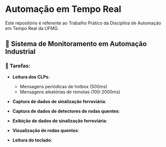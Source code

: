 # Automação em Tempo Real
Este repositório é referente ao Trabalho Prático da Disciplina de Automação em Tempo Real da UFMG.

## 🚂 Sistema de Monitoramento em Automação Industrial

### 📌 Tarefas:
- **Leitura dos CLPs**:
  - Mensagens periódicas de hotbox (500ms)
  - Mensagens aleatórias de remotas (100-2000ms)


- **Captura de dados de sinalização ferroviária**:
- **Captura de dados de detectores de rodas quentes**:
- **Exibição de dados de sinalização ferroviária**:
- **Visualização de rodas quentes**:
- **Leitura do teclado**:
  
